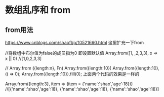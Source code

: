 # 数组乱序和 from

## from用法

<https://www.cnblogs.com/shaofl/p/10521660.html>
这里扩充一下from

//将数组中布尔值为false的成员指为0   即设置默认值
Array.from([1, ,2,3,3], x => x || 0) //[1,0,2,3,3]

//  Array.from ({length:n}, Fn)
Array.from({length:10})
Array.from({length:10}, () => 0);
Array.from({length:10}).fill(0);
上面两个代码的效果是一样的

Array.from({length:3}, item => (item = {'name':'shao','age':18}))
//[{'name':'shao','age':18}, {'name':'shao','age':18}, {'name':'shao','age':18}]
